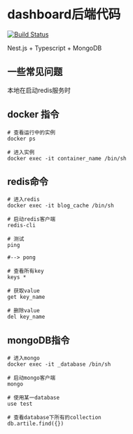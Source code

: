 <!--
 * @Author: mrrs878@foxmail.com
 * @Date: 2021-07-13 23:28:27
 * @LastEditors: mrrs878@foxmail.com
 * @LastEditTime: 2021-07-20 22:13:57
 * @FilePath: \blog_backend\README.md
-->
# dashboard后端代码

[![Build Status](https://www.travis-ci.org/mrrs878/monitor_backend.svg?branch=master)](https://www.travis-ci.org/mrrs878/monitor_backend)

Nest.js + Typescript + MongoDB

## 一些常见问题

本地在启动redis服务时

## docker 指令

``` shell
# 查看运行中的实例
docker ps

# 进入实例
docker exec -it container_name /bin/sh
```

## redis命令

``` shell
# 进入redis
docker exec -it blog_cache /bin/sh

# 启动redis客户端
redis-cli

# 测试
ping

#--> pong

# 查看所有key
keys *

# 获取value
get key_name

# 删除value
del key_name
```

## mongoDB指令

``` shell
# 进入mongo
docker exec -it _database /bin/sh

# 启动mongo客户端
mongo

# 使用某一database
use test

# 查看database下所有的collection
db.artile.find({})
```
